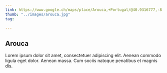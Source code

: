 ```yaml
---
link: https://www.google.ch/maps/place/Arouca,+Portugal/@40.9316777,-8.2468573,1367m/data=!3m1!1e3!4m5!3m4!1s0xd2363c7c050444b:0xbae7d260f77a7207!8m2!3d40.9321489!4d-8.245099?hl=de
thumb: "../images/arouca.jpg"
tag: 

---
```

## Arouca 

Lorem ipsum dolor sit amet, consectetuer adipiscing elit. Aenean commodo ligula eget dolor. Aenean massa. Cum sociis natoque penatibus et magnis dis.